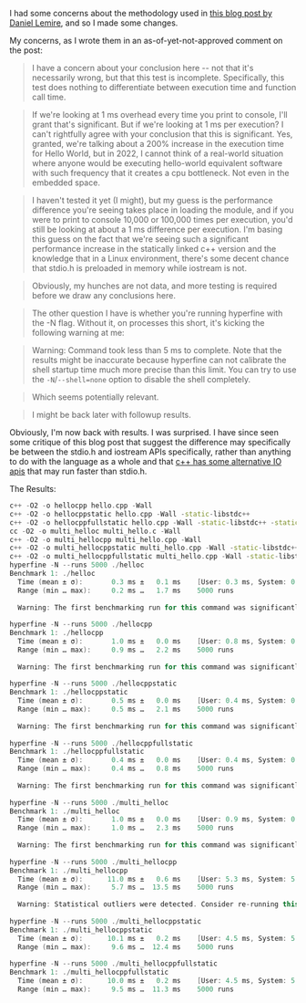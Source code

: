I had some concerns about the methodology used in [this blog post by Daniel Lemire](https://lemire.me/blog/2022/08/09/hello-world-is-slower-in-c-than-in-c-linux/), and so I made some changes.

My concerns, as I wrote them in an as-of-yet-not-approved comment on the post:
>I have a concern about your conclusion here -- not that it's necessarily wrong, but that this test is incomplete. Specifically, this test does nothing to differentiate between execution time and function call time.

>If we're looking at 1 ms overhead every time you print to console, I'll grant that's significant. But if we're looking at 1 ms per execution? I can't rightfully agree with your conclusion that this is significant. Yes, granted, we're talking about a 200% increase in the execution time for Hello World, but in 2022, I cannot think of a real-world situation where anyone would be executing hello-world equivalent software with such frequency that it creates a cpu bottleneck. Not even in the embedded space.

>I haven't tested it yet (I might), but my guess is the performance difference you're seeing takes place in loading the module, and if you were to print to console 10,000 or 100,000 times per execution, you'd still be looking at about a 1 ms difference per execution. I'm basing this guess on the fact that we're seeing such a significant performance increase in the statically linked c++ version and the knowledge that in a Linux environment, there's some decent chance that stdio.h is preloaded in memory while iostream is not.

>Obviously, my hunches are not data, and more testing is required before we draw any conclusions here.

>The other question I have is whether you're running hyperfine with the -N flag. Without it, on processes this short, it's kicking the following warning at me:

>Warning: Command took less than 5 ms to complete. Note that the results might be inaccurate because hyperfine can not calibrate the shell startup time much more precise than this limit. You can try to use the `-N`/`--shell=none` option to disable the shell completely.

>Which seems potentially relevant.

>I might be back later with followup results.

Obviously, I'm now back with results. I was surprised. I have since seen some critique of this blog post that suggest the difference may specifically be between the stdio.h and iostream APIs specifically, rather than anything to do with the language as a whole and that [c++ has some alternative IO apis](https://github.com/fmtlib/fmt#speed-tests) that may run faster than stdio.h.

The Results:
```cc -O2 -o helloc hello.c -Wall
c++ -O2 -o hellocpp hello.cpp -Wall
c++ -O2 -o hellocppstatic hello.cpp -Wall -static-libstdc++
c++ -O2 -o hellocppfullstatic hello.cpp -Wall -static-libstdc++ -static-libgcc
cc -O2 -o multi_helloc multi_hello.c -Wall
c++ -O2 -o multi_hellocpp multi_hello.cpp -Wall
c++ -O2 -o multi_hellocppstatic multi_hello.cpp -Wall -static-libstdc++
c++ -O2 -o multi_hellocppfullstatic multi_hello.cpp -Wall -static-libstdc++ -static-libgcc
hyperfine -N --runs 5000 ./helloc
Benchmark 1: ./helloc
  Time (mean ± σ):       0.3 ms ±   0.1 ms    [User: 0.3 ms, System: 0.0 ms]
  Range (min … max):     0.2 ms …   1.7 ms    5000 runs
 
  Warning: The first benchmarking run for this command was significantly slower than the rest (0.5 ms). This could be caused by (filesystem) caches that were not filled until after the first run. You should consider using the '--warmup' option to fill those caches before the actual benchmark. Alternatively, use the '--prepare' option to clear the caches before each timing run.
 
hyperfine -N --runs 5000 ./hellocpp
Benchmark 1: ./hellocpp
  Time (mean ± σ):       1.0 ms ±   0.0 ms    [User: 0.8 ms, System: 0.1 ms]
  Range (min … max):     0.9 ms …   2.2 ms    5000 runs
 
  Warning: The first benchmarking run for this command was significantly slower than the rest (1.2 ms). This could be caused by (filesystem) caches that were not filled until after the first run. You should consider using the '--warmup' option to fill those caches before the actual benchmark. Alternatively, use the '--prepare' option to clear the caches before each timing run.
 
hyperfine -N --runs 5000 ./hellocppstatic
Benchmark 1: ./hellocppstatic
  Time (mean ± σ):       0.5 ms ±   0.0 ms    [User: 0.4 ms, System: 0.0 ms]
  Range (min … max):     0.5 ms …   2.1 ms    5000 runs
 
  Warning: The first benchmarking run for this command was significantly slower than the rest (0.6 ms). This could be caused by (filesystem) caches that were not filled until after the first run. You should consider using the '--warmup' option to fill those caches before the actual benchmark. Alternatively, use the '--prepare' option to clear the caches before each timing run.
 
hyperfine -N --runs 5000 ./hellocppfullstatic
Benchmark 1: ./hellocppfullstatic
  Time (mean ± σ):       0.4 ms ±   0.0 ms    [User: 0.4 ms, System: 0.0 ms]
  Range (min … max):     0.4 ms …   0.8 ms    5000 runs
 
  Warning: The first benchmarking run for this command was significantly slower than the rest (0.6 ms). This could be caused by (filesystem) caches that were not filled until after the first run. You should consider using the '--warmup' option to fill those caches before the actual benchmark. Alternatively, use the '--prepare' option to clear the caches before each timing run.
 
hyperfine -N --runs 5000 ./multi_helloc
Benchmark 1: ./multi_helloc
  Time (mean ± σ):       1.0 ms ±   0.0 ms    [User: 0.9 ms, System: 0.1 ms]
  Range (min … max):     1.0 ms …   2.3 ms    5000 runs
 
  Warning: The first benchmarking run for this command was significantly slower than the rest (1.1 ms). This could be caused by (filesystem) caches that were not filled until after the first run. You should consider using the '--warmup' option to fill those caches before the actual benchmark. Alternatively, use the '--prepare' option to clear the caches before each timing run.
 
hyperfine -N --runs 5000 ./multi_hellocpp
Benchmark 1: ./multi_hellocpp
  Time (mean ± σ):      11.0 ms ±   0.6 ms    [User: 5.3 ms, System: 5.6 ms]
  Range (min … max):     5.7 ms …  13.5 ms    5000 runs
 
  Warning: Statistical outliers were detected. Consider re-running this benchmark on a quiet PC without any interferences from other programs. It might help to use the '--warmup' or '--prepare' options.
 
hyperfine -N --runs 5000 ./multi_hellocppstatic
Benchmark 1: ./multi_hellocppstatic
  Time (mean ± σ):      10.1 ms ±   0.2 ms    [User: 4.5 ms, System: 5.5 ms]
  Range (min … max):     9.6 ms …  12.4 ms    5000 runs
 
hyperfine -N --runs 5000 ./multi_hellocppfullstatic
Benchmark 1: ./multi_hellocppfullstatic
  Time (mean ± σ):      10.0 ms ±   0.2 ms    [User: 4.5 ms, System: 5.5 ms]
  Range (min … max):     9.5 ms …  11.3 ms    5000 runs
```
